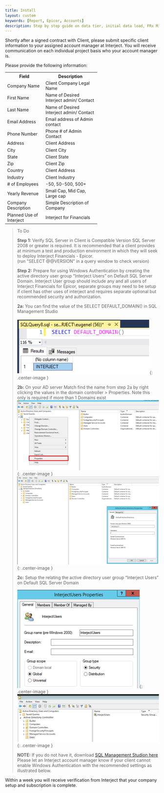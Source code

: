 ```yaml
---
title: Install
layout: custom
keywords: [Report, Epicor, Accounts]
description: Step by step guide on data tier, initial data load, FRx Migration, and other key processes of installing of Interject for Financials Epicor.
---
```


Shortly after a signed contract with Client, please submit specific client information to your assigned account manager at Interject. You will receive communication on each individual project  basis who your account manager is.

Please provide the following information:

<table style="max-width: 60%;">
  <tr>
    <th>Field</th>
    <th>Description</th>
  </tr>
  <tr>
    <td>Company Name</td>
    <td>Client Company Legal Name</td>
  </tr>
  <tr>
    <td>First Name</td>
    <td>Name of Desired Interject admin/ Contact</td>
  </tr>
  <tr>
    <td>Last Name</td>
    <td>Name of Desired Interject admin/ Contact</td>
  </tr>
  <tr>
    <td>Email Address</td>
    <td>Email address of Admin contact</td>
  </tr>
  <tr>
    <td>Phone Number</td>
    <td>Phone # of Admin Contact</td>
  </tr>
  <tr>
    <td>Address</td>
    <td>Client Address</td>
  </tr>
  <tr>
    <td>City</td>
    <td>Client City</td>
  </tr>
  <tr>
    <td>State</td>
    <td>Client State</td>
  </tr>
  <tr>
    <td>Zip</td>
    <td>Client Zip</td>
  </tr>
  <tr>
    <td>Country</td>
    <td>Client Address</td>
  </tr>
  <tr>
    <td>Industry</td>
    <td>Client Industry</td>
  </tr>
  <tr>
    <td># of Employees</td>
    <td>-50, 50-500, 500+</td>
  </tr>
  <tr>
    <td>Yearly Revenue</td>
    <td>Small Cap, Mid Cap, Large cap</td>
  </tr>
  <tr>
    <td>Company Description</td>
    <td>Simple Description of Company</td>
  </tr>
  <tr>
    <td>Planned Use of Interject</td>
    <td>Interject for Financials</td>
  </tr>
</table>



> To Do
>
> **Step 1:** Verify SQL Server in Client is Compatible Version
> SQL Server 2008 or greater is required. It is recommended that a client provides at minimum a test and production environment in which they will seek to deploy Interject Financials - Epicor.  
(run "SELECT @@VERSION" in a query window to check version)
>
> **Step 2:** Prepare for using Windows Authentication by creating the active directory user group “Interject Users” on Default SQL Server Domain. Interject User group should include any and all users of Interject Financials for Epicor, separate groups may need to be setup if client has other uses of interject and requires separate optional but recommended security and authorization.
>
> **2a:** You can find the value of the SELECT DEFAULT_DOMAIN() in SQL Management Studio
>
> ![Active User](/images/A-SQL-Installation/DDomain.png){: .center-image }
>
> **2b:** On your AD server Match find the name from step 2a by right clicking the values in the domain controller > Properties. Note this only is required if  more than 1 Domains exist
> ![Active User](/images/A-SQL-Installation/ADServer.png){: .center-image }
> ![Active User](/images/A-SQL-Installation/DDomain2.png){: .center-image }
>
>
> **2c:** Setup the relating the active directory user group “Interject Users” on Default SQL Server Domain
>
>
> ![Active User](/images/A-SQL-Installation/ActiveUser.png){: .center-image }
> ![Active User](/images/A-SQL-Installation/ActiveUser2.png){: .center-image }
>
>
> **NOTE:** If you do not have it, download [SQL Management Studion here](https://docs.microsoft.com/en-us/sql/ssms/download-sql-server-management-studio-ssms?view=sql-server-2017)
> Please let an Interject account manager know if your client cannot enable Windows Authentication with the recommended settings as illustrated below.
>

Within a week you will receive verification from Interject that your company setup and subscription is complete.
